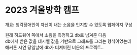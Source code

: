 # 2023 겨울방학 캠프
개요: 청각장애인이 자신이 내는 소음을 인지할 수 있도록 웹페이지 구성

원래 하드웨어 쪽에서 소음을 측정하고 db로 넘겨준 다음<br>
db에서 받은 값을 데시벨 값을 기반으로 그래프를 그리는 형식이었는데 <br>
해커톤 시연 당일날에 db가 터져버린 비운의 프로젝트.. 
